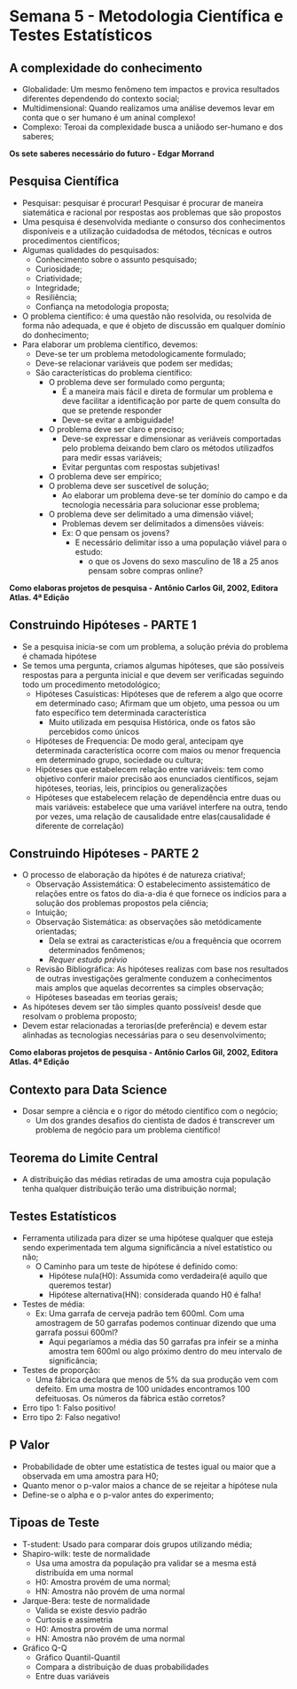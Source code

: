 # Semana 5 - Metodologia Científica e Testes Estatísticos

## A complexidade do conhecimento
* Globalidade: Um mesmo fenômeno tem impactos e provica resultados diferentes dependendo do contexto social;
* Multidimensional: Quando realizamos uma análise devemos levar em conta que o ser humano é um aninal complexo!
* Complexo: Teroai da complexidade busca a uniãodo ser-humano e dos saberes;

**Os sete saberes necessário do futuro - Edgar Morrand**

## Pesquisa Científica
* Pesquisar: pesquisar é procurar! Pesquisar é procurar de maneira siatemática e racional por respostas aos problemas que são propostos
* Uma pesquisa é desenvolvida mediante o consurso dos conhecimentos disponíveis e a utilização cuidadodsa de métodos, técnicas e outros procedimentos científicos;
* Algumas qualidades do pesquisados:
  * Conhecimento sobre o assunto pesquisado;
  * Curiosidade;
  * Criatividade;
  * Integridade;
  * Resiliência;
  * Confiança na metodologia proposta;
* O problema científico: é uma questão não resolvida, ou resolvida de forma não adequada, e que é objeto de discussão em qualquer domínio do donhecimento;
* Para elaborar um problema científico, devemos:
    * Deve-se ter um problema metodologicamente formulado;
    * Deve-se relacionar variáveis que podem ser medidas;
    * São características do problema científico:
      * O problema deve ser formulado como pergunta;
        * É a maneira mais fácil e direta de formular um problema e deve facilitar a identificação por parte de quem consulta do que se pretende responder
        * Deve-se evitar a ambiguidade!
      * O problema deve ser claro e preciso;
        * Deve-se expressar e dimensionar as veriáveis comportadas pelo problema deixando bem claro os métodos utilizadfos para medir essas variáveis;
        * Evitar perguntas com respostas subjetivas!
      * O problema deve ser empírico;
      * O problema deve ser suscetível de solução;
        * Ao elaborar um problema deve-se ter domínio do campo e da tecnologia necessária para solucionar esse problema;
      * O problema deve ser delimitado a uma dimensão viável;
        * Problemas devem ser delimitados a dimensões viáveis:
        * Ex: O que pensam os jovens?
          * E necessário delimitar isso a uma população viável para o estudo:
            * o que os Jovens do sexo masculino de 18 a 25 anos pensam sobre compras online?

**Como elaboras projetos de pesquisa - Antônio Carlos Gil, 2002, Editora Atlas. 4ª Edição**

## Construindo Hipóteses - PARTE 1
* Se a pesquisa inicia-se com um problema, a solução prévia do problema é chamada hipótese
* Se temos uma pergunta, criamos algumas hipóteses, que são possíveis respostas para a pergunta inicial e que devem ser verificadas seguindo todo um procedimento metodológico;
  * Hipóteses Casuísticas: Hipóteses que de referem a algo que ocorre em determinado caso; Afirmam que um objeto, uma pessoa ou um fato específico tem determinada característica
    * Muito utilizada em pesquisa Histórica, onde os fatos são percebidos como únicos
  * Hipóteses de Frequencia: De modo geral, antecipam qye determinada característica ocorre com maios ou menor frequencia em determinado grupo, sociedade ou cultura;
  * Hipóteses que estabelecem relação entre variáveis: tem como objetivo conferir maior precisão aos enunciados científicos, sejam hipóteses, teorias, leis, princípios ou generalizações
  * Hipóteses que estabelecem relação de dependência entre duas ou mais variáveis: estabelece que uma variável interfere na outra, tendo por vezes, uma relação de causalidade entre elas(causalidade é diferente de correlação)

## Construindo Hipóteses - PARTE 2
* O processo de elaboração da hipótes é de natureza criativa!;
  * Observação Assistemática: O estabelecimento assistemático de relações entre os fatos do dia-a-dia é que fornece os indícios para a solução dos problemas propostos pela ciência;
  * Intuição;
  * Observação Sistemática: as observações são metódicamente orientadas;
    * Dela se extrai as características e/ou a frequência que ocorrem determinados fenômenos;
    *  *Requer estudo prévio*
  * Revisão Bibliográfica: As hipóteses realizas com base nos resultados de outras investigações geralmente conduzem a conhecimentos mais amplos que aquelas decorrentes sa cimples observação;
  * Hipóteses baseadas em teorias gerais;
* As hipóteses devem ser tão simples quanto possíveis! desde que resolvam o problema proposto;
* Devem estar relacionadas a terorias(de preferência) e devem estar alinhadas as tecnologias necessárias para o seu desenvolvimento;

**Como elaboras projetos de pesquisa - Antônio Carlos Gil, 2002, Editora Atlas. 4ª Edição**

## Contexto para Data Science
* Dosar sempre a ciência e o rigor do método científico com o negócio;
  * Um dos grandes desafios do cientista de dados é transcrever um problema de negócio para um problema científico!

## Teorema do Limite Central
* A distribuição das médias retiradas de uma amostra cuja população tenha qualquer distribuição terão uma distribuição normal;
  
## Testes Estatísticos
* Ferramenta utilizada para dizer se uma hipótese qualquer que esteja sendo experimentada tem alguma significância a nível estatístico ou não;
  * O Caminho para um teste de hipótese é definido como:
    * Hipótese nula(H0):  Assumida como verdadeira(é aquilo que queremos testar)
    * Hipótese alternativa(HN): considerada quando H0 é falha!
* Testes de média: 
  * Ex: Uma garrafa de cerveja padrão tem 600ml. Com uma amostragem de 50 garrafas podemos continuar dizendo que uma garrafa possui 600ml?
    * Aqui pegaríamos a média das 50 garrafas pra infeir se a minha amostra tem 600ml ou algo próximo dentro do meu intervalo de significância;
* Testes de proporção:
  * Uma fábrica declara que menos de 5% da sua produção vem com defeito. Em uma mostra de 100 unidades encontramos 100 defeituosas. Os números da fábrica estão corretos?
* Erro tipo 1: Falso positivo!
* Erro tipo 2: Falso negativo!

## P Valor
* Probabilidade de obter ume estatística de testes igual ou maior que a observada em uma amostra para H0;
* Quanto menor o p-valor maios a chance de se rejeitar a hipótese nula
* Define-se o alpha e o p-valor antes do experimento;

## Tipoas de Teste
* T-student: Usado para comparar dois grupos utilizando média;
* Shapiro-wilk: teste de normalidade
  * Usa uma amostra da população pra validar se a mesma está distribuída em uma normal
  * H0: Amostra provém de uma normal;
  * HN: Amostra não provém de uma normal
* Jarque-Bera: teste de normalidade
  * Valida se existe desvio padrão
  * Curtosis e assimetria
  * H0: Amostra provém de uma normal
  * HN: Amostra não provém de uma normal
* Gráfico Q-Q
  * Gráfico Quantil-Quantil
  * Compara a distribuição de duas probabilidades
  * Entre duas variáveis
